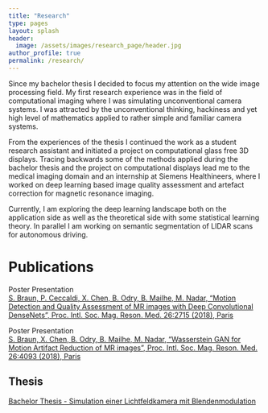 ```yaml
---
title: "Research"
type: pages
layout: splash
header:
  image: /assets/images/research_page/header.jpg
author_profile: true
permalink: /research/
---
```


Since my bachelor thesis I decided to focus my attention on the wide image processing field.
My first research experience was in the field of computational imaging where 
I was simulating unconventional camera systems. I was attracted by the unconventional thinking, hackiness
and yet high level of mathematics applied to rather simple and familiar camera systems.

From the experiences of the thesis I continued the work as a student research assistant 
and initiated a project on computational glass free 3D displays. Tracing backwards some of the methods
applied during the bachelor thesis and the project on computational displays lead me to the medical imaging domain
and an internship at Siemens Healthineers, where I worked on deep learning based image quality assessment
and artefact correction for magnetic resonance imaging. 

Currently, I am exploring the deep learning landscape both on
the application side as well as the theoretical side with some statistical learning theory. 
In parallel I am working
on semantic segmentation of LIDAR scans for autonomous driving. 

# Publications

Poster Presentation \
[S. Braun, P. Ceccaldi, X. Chen, B. Odry, B. Mailhe, M. Nadar, “Motion Detection and Quality Assessment of MR images with Deep Convolutional DenseNets”, Proc. Intl. Soc. Mag. Reson. Med. 26:2715 (2018), Paris](http://indexsmart.mirasmart.com/ISMRM2018/PDFfiles/2715.html "Link")

Poster Presentation \
[S. Braun, X. Chen, B. Odry, B. Mailhe, M. Nadar, “Wasserstein GAN for Motion Artifact Reduction of MR images”, Proc. Intl. Soc. Mag. Reson. Med. 26:4093 (2018), Paris](http://indexsmart.mirasmart.com/ISMRM2018/PDFfiles/4093.html "Link")

## Thesis

[Bachelor Thesis - Simulation einer Lichtfeldkamera mit Blendenmodulation](https://www.dropbox.com/s/afq30s1223xrel9/SimulationEinerLichtfeldKameraMitBlendenmodulation.pdf?dl=0 "Dropbox Link")

